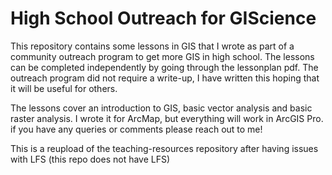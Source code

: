 # High School Outreach for GIScience
This repository contains some lessons in GIS that I wrote as part of a community outreach program to get more GIS in high school. 
The lessons can be completed independently by going through the lessonplan pdf. The outreach program did not require a write-up, I have written this hoping that it 
will be useful for others.

The lessons cover an introduction to GIS, basic vector analysis and basic raster analysis. I wrote it for ArcMap, but everything will work in ArcGIS Pro. if you have
any queries or comments please reach out to me!

This is a reupload of the teaching-resources repository after having issues with LFS (this repo does not have LFS)
